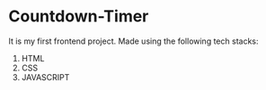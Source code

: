 # Countdown-Timer
It is my first frontend project.
Made using the following tech stacks:
1. HTML
2. CSS
3. JAVASCRIPT

